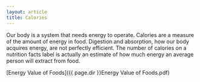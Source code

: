 ```yaml
---
layout: article
title: Calories
---
```


Our body is a system that needs energy to operate. Calories are a measure of the amount of energy in food. Digestion and absorption, how our body acquires energy, are not perfectly efficient. The number of calories on a nutrition facts label is actually an estimate of how much energy an average person will extract from food.

[Energy Value of Foods]({{ page.dir }}Energy Value of Foods.pdf)